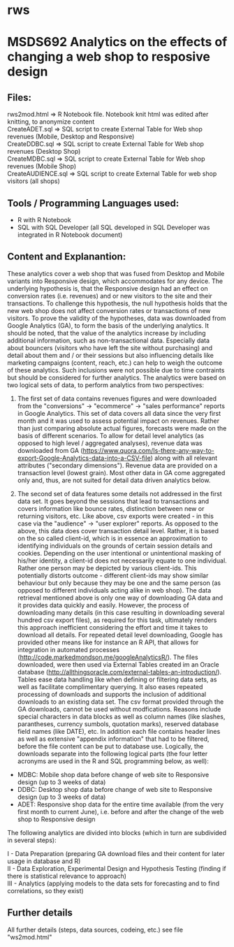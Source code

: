 # rws
MSDS692
Analytics on the effects of changing a web shop to resposive design
===================================================================

Files:
------
rws2mod.html       => R Notebook file. Notebook knit html was edited after knitting, to anonymize content      
CreateADET.sql     => SQL script to create External Table for Web shop revenues (Mobile, Desktop and Responsive)      
CreateDDBC.sql     => SQL script to create External Table for Web shop revenues (Desktop Shop)      
CreateMDBC.sql     => SQL script to create External Table for Web shop revenues (Mobile Shop)      
CreateAUDIENCE.sql => SQL script to create External Table for web shop visitors (all shops)      

Tools / Programming Languages used:
-----------------------------------
- R with R Notebook      
- SQL with SQL Developer (all SQL developed in SQL Developer was integrated in R Notebook document)      

Content and Explanantion:
-------------------------
These analytics cover a web shop that was fused from Desktop and Mobile variants into Responsive design, which accommodates for any device. The underlying hypothesis is, that the Responsive design had an effect on conversion rates (i.e. revenues) and or new visitors to the site and their transactions. To challenge this hypothesis, the null hypothesis holds that the new web shop does not affect conversion rates or transactions of new visitors. To prove the validity of the hypotheses, data was downloaded from Google Analytics (GA), to form the basis of the underlying analytics. It should be noted, that the value of the analytics increase by including additional information, such as non-transactional data. Especially data about bouncers (visitors who have left the site without purchasing) and detail about them and / or their sessions but also influencing details like marketing campaigns (content, reach, etc.) can help to weigh the outcome of these analytics. Such inclusions were not possible due to time contraints but should be considered for further analytics.
The analytics were based on two logical sets of data, to perform analytics from two perspectives:

1) The first set of data contains revenues figures and were downloaded from the "conversions" -> "ecommerce" -> "sales performance" reports in Google Analytics. This set of data covers all data since the very first month and it was used to assess potential impact on revenues. Rather than just comparing absolute actual figures, forecasts were made on the basis of different scenarios.
To allow for detail level analytics (as opposed to high level / aggregated analyses), revenue data was downloaded from GA (https://www.quora.com/Is-there-any-way-to-export-Google-Analytics-data-into-a-CSV-file) along with all relevant attributes ("secondary dimensions"). Revenue data are provided on a transaction level (lowest grain). Most other data in GA come aggregated only and, thus, are not suited for detail data driven analytics below. 

2) The second set of data features some details not addressed in the first data set. It goes beyond the sessions that lead to transactions and covers information like bounce rates, distinction between new or returning visitors, etc.
Like above, csv exports were created - in this case via the "audience" -> "user explorer" reports. As opposed to the above, this data does cover transaction detail level. Rather, it is based on the so called client-id, which is in essence an approximation to identifying individuals on the grounds of certain session details and cookies. Depending on the user intentional or unintentional masking of his/her identity, a client-id does not necessarily equate to one individual. Rather one person may be depicted by various client-ids. This potentially distorts outcome - different client-ids may show similar behaviour but only because they may be one and the same person (as opposed to different individuals acting alike in web shop).
The data retrieval mentioned above is only one way of downloading GA data and it provides data quickly and easily. However, the process of downloading many details (in this case resulting in downloading several hundred csv export files), as required for this task, ultimately renders this approach inefficient considering the effort and time it takes to download all details. For repeated detail level downloading, Google has provided other means like for instance an R API, that allows for integration in automated processes (http://code.markedmondson.me/googleAnalyticsR/).
The files downloaded, were then used via External Tables created im an Oracle database (http://allthingsoracle.com/external-tables-an-introduction/). Tables ease data handling like when defining or filtering data sets, as well as facilitate complimentary querying. It also eases repeated processing of downloads and supports the inclusion of additional downloads to an existing data set.
The csv format provided through the GA downloads, cannot be used without modfications. Reasons include special characters in data blocks as well as column names (like slashes, parantheses, currency sumbols, quotation marks), reserved database field names (like DATE), etc. In addition each file contains header lines as well as extensive "appendix information" that had to be filtered, before the file content can be put to database use.
Logically, the downloads separate into the following logical parts (the four letter acronyms are used in the R and SQL programming below, as well):

- MDBC: Mobile shop data before change of web site to Responsive design (up to 3 weeks of data)       
- DDBC: Desktop shop data before change of web site to Responsive design (up to 3 weeks of data)       
- ADET: Responsive shop data for the entire time available (from the very first month to current June), i.e. before and after the change of the web shop to Responsive design      

The following analytics are divided into blocks (which in turn are subdivided in several steps):      

I   - Data Preparation (preparing GA download files and their content for later usage in database and R)      
II  - Data Exploration, Experimental Design and Hypothesis Testing (finding if there is statistical relevance to approach)      
III - Analytics (applying models to the data sets for forecasting and to find correlations, so they exist)      

Further details
---------------
All further details (steps, data sources, codeing, etc.) see file "ws2mod.html"
